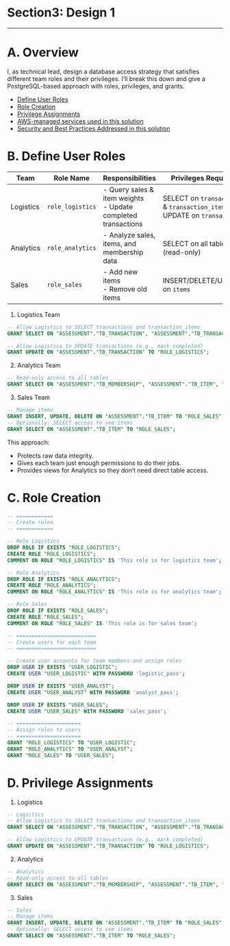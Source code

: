 # Section3: Design 1
---

# A. Overview
I, as technical lead, design a database access strategy that satisfies different team roles and their privileges. I’ll break this down and give a PostgreSQL-based approach with roles, privileges, and grants.
- [Define User Roles](#define-user-roles)
- [Role Creation](#role-creation)
- [Privilege Assignments](#privilege-assignments)
- [AWS-managed services used in this solution](#services)
- [Security and Best Practices Addressed in this solution](#best-practises)



# B. Define User Roles

| Team      | Role Name        | Responsibilities                                                | Privileges Required                                                        |
| --------- | ---------------- | --------------------------------------------------------------- | -------------------------------------------------------------------------- |
| Logistics | `role_logistics` | - Query sales & item weights<br>- Update completed transactions | SELECT on `transactions` & `transaction_items`<br>UPDATE on `transactions` |
| Analytics | `role_analytics` | - Analyze sales, items, and membership data                     | SELECT on all tables (read-only)                                           |
| Sales     | `role_sales`     | - Add new items<br>- Remove old items                           | INSERT/DELETE/UPDATE on `items`                                            |


1. Logistics Team
~~~sql
-- Allow Logistics to SELECT transactions and transaction_items
GRANT SELECT ON "ASSESSMENT"."TB_TRANSACTION", "ASSESSMENT"."TB_TRANSACTION_ITEM_MAPPING", "ASSESSMENT"."TB_ITEM" TO "ROLE_LOGISTICS";

-- Allow Logistics to UPDATE transactions (e.g., mark completed)
GRANT UPDATE ON "ASSESSMENT"."TB_TRANSACTION" TO "ROLE_LOGISTICS";
~~~

2. Analytics Team
~~~sql
-- Read-only access to all tables
GRANT SELECT ON "ASSESSMENT"."TB_MEMBERSHIP", "ASSESSMENT"."TB_ITEM", "ASSESSMENT"."TB_TRANSACTION", "ASSESSMENT"."TB_TRANSACTION_ITEM_MAPPING", "ASSESSMENT"."TB_REJECTED_APPLICATION" TO "ROLE_ANALYTICS";
~~~

3. Sales Team
~~~sql
-- Manage items
GRANT INSERT, UPDATE, DELETE ON "ASSESSMENT"."TB_ITEM" TO "ROLE_SALES";
-- Optionally: SELECT access to see items
GRANT SELECT ON "ASSESSMENT"."TB_ITEM" TO "ROLE_SALES";
~~~

This approach:
- Protects raw data integrity.
- Gives each team just enough permissions to do their jobs.
- Provides views for Analytics so they don’t need direct table access.

# C. Role Creation

~~~sql
-- ============
-- Create roles
-- ============

-- Role Logistics
DROP ROLE IF EXISTS "ROLE_LOGISTICS";
CREATE ROLE "ROLE_LOGISTICS";
COMMENT ON ROLE "ROLE_LOGISTICS" IS 'This role is for logistics team';

-- Role Analytics
DROP ROLE IF EXISTS "ROLE_ANALYTICS";
CREATE ROLE "ROLE_ANALYTICS";
COMMENT ON ROLE "ROLE_ANALYTICS" IS 'This role is for analytics team';

-- Role Sales
DROP ROLE IF EXISTS "ROLE_SALES";
CREATE ROLE "ROLE_SALES";
COMMENT ON ROLE "ROLE_SALES" IS 'This role is for sales team';

-- ==========================
-- Create users for each team
-- ==========================

-- Create user accounts for team members and assign roles
DROP USER IF EXISTS "USER_LOGISTIC";
CREATE USER "USER_LOGISTIC" WITH PASSWORD 'logistic_pass';

DROP USER IF EXISTS "USER_ANALYST";
CREATE USER "USER_ANALYST" WITH PASSWORD 'analyst_pass';

DROP USER IF EXISTS "USER_SALES";
CREATE USER "USER_SALES" WITH PASSWORD 'sales_pass';

-- =====================
-- Assign roles to users
-- =====================
GRANT "ROLE_LOGISTICS" TO "USER_LOGISTIC";
GRANT "ROLE_ANALYTICS" TO "USER_ANALYST";
GRANT "ROLE_SALES" TO "USER_SALES";
~~~

# D. Privilege Assignments

1. Logistics
~~~sql
-- Logictics
-- Allow Logistics to SELECT transactions and transaction_items
GRANT SELECT ON "ASSESSMENT"."TB_TRANSACTION", "ASSESSMENT"."TB_TRANSACTION_ITEM_MAPPING", "ASSESSMENT"."TB_ITEM" TO "ROLE_LOGISTICS";

-- Allow Logistics to UPDATE transactions (e.g., mark completed)
GRANT UPDATE ON "ASSESSMENT"."TB_TRANSACTION" TO "ROLE_LOGISTICS";
~~~

2. Analytics
~~~sql
-- Analytics 
-- Read-only access to all tables
GRANT SELECT ON "ASSESSMENT"."TB_MEMBERSHIP", "ASSESSMENT"."TB_ITEM", "ASSESSMENT"."TB_TRANSACTION", "ASSESSMENT"."TB_TRANSACTION_ITEM_MAPPING", "ASSESSMENT"."TB_REJECTED_APPLICATION" TO "ROLE_ANALYTICS";
~~~

3. Sales
~~~sql
-- Sales 
-- Manage items
GRANT INSERT, UPDATE, DELETE ON "ASSESSMENT"."TB_ITEM" TO "ROLE_SALES";
-- Optionally: SELECT access to see items
GRANT SELECT ON "ASSESSMENT"."TB_ITEM" TO "ROLE_SALES";
~~~